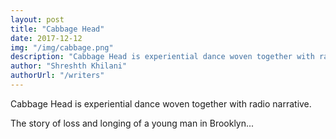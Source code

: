 ```yaml
---
layout: post
title: "Cabbage Head"
date: 2017-12-12
img: "/img/cabbage.png"
description: "Cabbage Head is experiential dance woven together with radio narrative."
author: "Shreshth Khilani"
authorUrl: "/writers"
---
```


Cabbage Head is experiential dance woven together with radio narrative.

The story of loss and longing of a young man in Brooklyn...